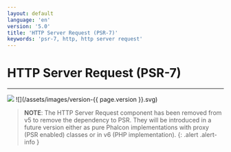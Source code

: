 ```yaml
---
layout: default
language: 'en'
version: '5.0'
title: 'HTTP Server Request (PSR-7)'
keywords: 'psr-7, http, http server request'
---
```

# HTTP Server Request (PSR-7)
- - -
![](/assets/images/document-status-stable-success.svg) ![](/assets/images/version-{{ page.version }}.svg)

> **NOTE**: The HTTP Server Request component has been removed from v5 to remove the dependency to PSR. They will be introduced in a future version either as pure Phalcon implementations with proxy (PSR enabled) classes or in v6 (PHP implementation).
{: .alert .alert-info }

